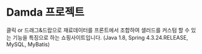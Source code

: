 # Damda 프로젝트
클릭 or 드래그&드랍으로 재료데이터를 프론트에서 조합하여 샐러드를 커스텀 할 수 있는 기능을 특징으로 하는 쇼핑사이트입니다.
(Java 1.8, Spring 4.3.24.RELEASE, MySQL, MyBatis)


